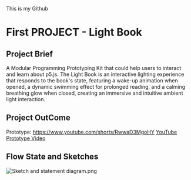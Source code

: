 This is my Github
# First PROJECT - Light Book

## Project Brief

A Modular Programming Prototyping Kit that could help users to interact and learn about p5.js. 
The Light Book is an interactive lighting experience that responds to the book's state, featuring a wake-up animation when opened, a dynamic swimming effect for prolonged reading, and a calming breathing glow when closed, creating an immersive and intuitive ambient light interaction.

## Project OutCome
Prototype: https://www.youtube.com/shorts/RwwaD3MgoHY
[YouTube Prototype Video](https://www.youtube.com/shorts/RwwaD3MgoHY)

## Flow State and Sketches
![Sketch and statement diagram.png]()
